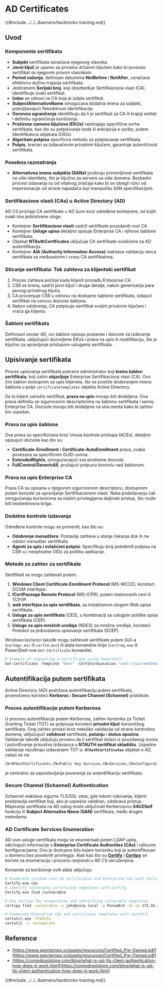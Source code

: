 # AD Certificates

{{#include ../../../banners/hacktricks-training.md}}

## Uvod

### Komponente sertifikata

- **Subjekt** sertifikata označava njegovog vlasnika.
- **Javni ključ** je uparen sa privatno držanim ključem kako bi povezao sertifikat sa njegovim pravim vlasnikom.
- **Period važenja**, definisan datumima **NotBefore** i **NotAfter**, označava efektivnu dužinu trajanja sertifikata.
- Jedinstveni **Serijski broj**, koji obezbeđuje Sertifikaciona vlast (CA), identifikuje svaki sertifikat.
- **Izdao** se odnosi na CA koja je izdala sertifikat.
- **SubjectAlternativeName** omogućava dodatna imena za subjekt, poboljšavajući fleksibilnost identifikacije.
- **Osnovna ograničenja** identifikuju da li je sertifikat za CA ili krajnji entitet i definišu ograničenja korišćenja.
- **Proširene namene ključeva (EKUs)** razdvajaju specifične svrhe sertifikata, kao što su potpisivanje koda ili enkripcija e-pošte, putem Identifikatora objekata (OIDs).
- **Algoritam potpisa** specificira metodu za potpisivanje sertifikata.
- **Potpis**, kreiran sa izdavačevim privatnim ključem, garantuje autentičnost sertifikata.

### Posebna razmatranja

- **Alternativna imena subjekta (SANs)** proširuju primenljivost sertifikata na više identiteta, što je ključno za servere sa više domena. Bezbedni procesi izdavanja su od vitalnog značaja kako bi se izbegli rizici od impersonacije od strane napadača koji manipulišu SAN specifikacijom.

### Sertifikacione vlasti (CAs) u Active Directory (AD)

AD CS priznaje CA sertifikate u AD šumi kroz određene kontejnere, od kojih svaki ima jedinstvene uloge:

- Kontejner **Sertifikacione vlasti** sadrži sertifikate pouzdanih root CA.
- Kontejner **Usluge upisa** detaljno opisuje Enterprise CA i njihove šablone sertifikata.
- Objekat **NTAuthCertificates** uključuje CA sertifikate ovlašćene za AD autentifikaciju.
- Kontejner **AIA (Authority Information Access)** olakšava validaciju lanca sertifikata sa međusobnim i cross CA sertifikatima.

### Sticanje sertifikata: Tok zahteva za klijentski sertifikat

1. Proces zahteva počinje kada klijenti pronađu Enterprise CA.
2. CSR se kreira, sadrži javni ključ i druge detalje, nakon generisanja para javnog-privatnog ključa.
3. CA procenjuje CSR u odnosu na dostupne šablone sertifikata, izdajući sertifikat na osnovu dozvola šablona.
4. Nakon odobrenja, CA potpisuje sertifikat svojim privatnim ključem i vraća ga klijentu.

### Šabloni sertifikata

Definisani unutar AD, ovi šabloni opisuju postavke i dozvole za izdavanje sertifikata, uključujući dozvoljene EKUs i prava na upis ili modifikaciju, što je ključno za upravljanje pristupom uslugama sertifikata.

## Upisivanje sertifikata

Proces upisivanja sertifikata pokreće administrator koji **kreira šablon sertifikata**, koji zatim **objavljuje** Enterprise Sertifikaciona vlast (CA). Ovo čini šablon dostupnim za upis klijenata, što se postiže dodavanjem imena šablona u polje `certificatetemplates` objekta Active Directory.

Da bi klijent zatražio sertifikat, **prava na upis** moraju biti dodeljena. Ova prava definišu se sigurnosnim descriptorima na šablonu sertifikata i samoj Enterprise CA. Dozvole moraju biti dodeljene na oba mesta kako bi zahtev bio uspešan.

### Prava na upis šablona

Ova prava su specificirana kroz Unose kontrole pristupa (ACEs), detaljno opisujući dozvole kao što su:

- **Certificate-Enrollment** i **Certificate-AutoEnrollment** prava, svaka povezana sa specifičnim GUID-ovima.
- **ExtendedRights**, omogućavajući sve proširene dozvole.
- **FullControl/GenericAll**, pružajući potpunu kontrolu nad šablonom.

### Prava na upis Enterprise CA

Prava CA su opisana u njegovom sigurnosnom descriptoru, dostupnom putem konzole za upravljanje Sertifikacionom vlasti. Neka podešavanja čak omogućavaju korisnicima sa niskim privilegijama daljinski pristup, što može biti bezbednosna briga.

### Dodatne kontrole izdavanja

Određene kontrole mogu se primeniti, kao što su:

- **Odobrenje menadžera**: Postavlja zahteve u stanje čekanja dok ih ne odobri menadžer sertifikata.
- **Agenti za upis i ovlašćeni potpisi**: Specifikuju broj potrebnih potpisa na CSR-u i neophodne OIDs za politiku aplikacije.

### Metode za zahtev za sertifikate

Sertifikati se mogu zahtevati putem:

1. **Windows Client Certificate Enrollment Protocol** (MS-WCCE), koristeći DCOM interfejse.
2. **ICertPassage Remote Protocol** (MS-ICPR), putem imenovanih cevi ili TCP/IP.
3. **web interfejsa za upis sertifikata**, sa instaliranom ulogom Web upisa sertifikata.
4. **Usluge za upis sertifikata** (CES), u kombinaciji sa uslugom politike upisa sertifikata (CEP).
5. **Usluge za upis mrežnih uređaja** (NDES) za mrežne uređaje, koristeći Protokol za jednostavno upisivanje sertifikata (SCEP).

Windows korisnici takođe mogu zahtevati sertifikate putem GUI-a (`certmgr.msc` ili `certlm.msc`) ili alata komandne linije (`certreq.exe` ili PowerShell-ove `Get-Certificate` komande).
```powershell
# Example of requesting a certificate using PowerShell
Get-Certificate -Template "User" -CertStoreLocation "cert:\\CurrentUser\\My"
```
## Autentifikacija putem sertifikata

Active Directory (AD) podržava autentifikaciju putem sertifikata, prvenstveno koristeći **Kerberos** i **Secure Channel (Schannel)** protokole.

### Proces autentifikacije putem Kerberosa

U procesu autentifikacije putem Kerberosa, zahtev korisnika za Ticket Granting Ticket (TGT) se potpisuje koristeći **privatni ključ** korisničkog sertifikata. Ovaj zahtev prolazi kroz nekoliko validacija od strane kontrolera domena, uključujući **validnost** sertifikata, **putanju** i **status opoziva**. Validacije takođe uključuju proveru da li sertifikat dolazi iz pouzdanog izvora i potvrđivanje prisustva izdavaoca u **NTAUTH sertifikat skladištu**. Uspešne validacije rezultiraju izdavanjem TGT-a. **`NTAuthCertificates`** objekat u AD, nalazi se na:
```bash
CN=NTAuthCertificates,CN=Public Key Services,CN=Services,CN=Configuration,DC=<domain>,DC=<com>
```
je centralno za uspostavljanje poverenja za autentifikaciju sertifikata.

### Secure Channel (Schannel) Authentication

Schannel olakšava sigurne TLS/SSL veze, gde tokom rukovanja, klijent predstavlja sertifikat koji, ako je uspešno validiran, odobrava pristup. Mapiranje sertifikata na AD nalog može uključivati Kerberosovu **S4U2Self** funkciju ili **Subject Alternative Name (SAN)** sertifikata, među drugim metodama.

### AD Certificate Services Enumeration

AD-ove usluge sertifikata mogu se enumerisati putem LDAP upita, otkrivajući informacije o **Enterprise Certificate Authorities (CAs)** i njihovim konfiguracijama. Ovo je dostupno bilo kojem korisniku koji je autentifikovan u domenu bez posebnih privilegija. Alati kao što su **[Certify](https://github.com/GhostPack/Certify)** i **[Certipy](https://github.com/ly4k/Certipy)** se koriste za enumeraciju i procenu ranjivosti u AD CS okruženjima.

Komande za korišćenje ovih alata uključuju:
```bash
# Enumerate trusted root CA certificates and Enterprise CAs with Certify
Certify.exe cas
# Identify vulnerable certificate templates with Certify
Certify.exe find /vulnerable

# Use Certipy for enumeration and identifying vulnerable templates
certipy find -vulnerable -u john@corp.local -p Passw0rd -dc-ip 172.16.126.128

# Enumerate Enterprise CAs and certificate templates with certutil
certutil.exe -TCAInfo
certutil -v -dstemplate
```
## Reference

- [https://www.specterops.io/assets/resources/Certified_Pre-Owned.pdf](https://www.specterops.io/assets/resources/Certified_Pre-Owned.pdf)
- [https://comodosslstore.com/blog/what-is-ssl-tls-client-authentication-how-does-it-work.html](https://comodosslstore.com/blog/what-is-ssl-tls-client-authentication-how-does-it-work.html)

{{#include ../../../banners/hacktricks-training.md}}
